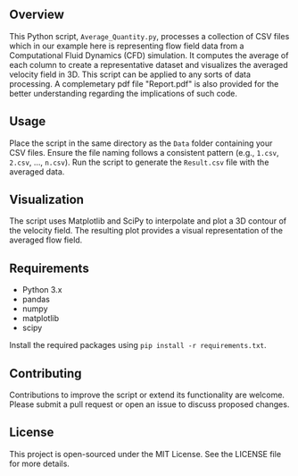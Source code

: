 ## Overview
This Python script, `Average_Quantity.py`, processes a collection of CSV files which in our example here is representing flow field data from a Computational Fluid Dynamics (CFD) simulation. 
It computes the average of each column to create a representative dataset and visualizes the averaged velocity field in 3D. This script can be applied to any sorts of data processing.
A complemetary pdf file "Report.pdf" is also provided for the better understanding regarding the implications of such code.

## Usage
Place the script in the same directory as the `Data` folder containing your CSV files. Ensure the file naming follows a consistent pattern (e.g., `1.csv`, `2.csv`, ..., `n.csv`).
Run the script to generate the `Result.csv` file with the averaged data.

## Visualization
The script uses Matplotlib and SciPy to interpolate and plot a 3D contour of the velocity field. The resulting plot provides a visual representation of the averaged flow field.

## Requirements
- Python 3.x
- pandas
- numpy
- matplotlib
- scipy

Install the required packages using `pip install -r requirements.txt`.

## Contributing
Contributions to improve the script or extend its functionality are welcome. Please submit a pull request or open an issue to discuss proposed changes.

## License
This project is open-sourced under the MIT License. See the LICENSE file for more details.
